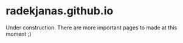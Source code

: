 # radekjanas.github.io

Under construction.
There are more important pages to made at this moment ;)
